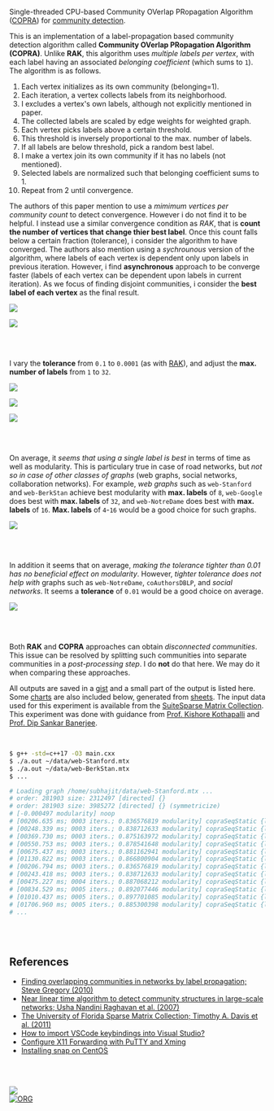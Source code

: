 Single-threaded CPU-based Community OVerlap PRopagation Algorithm ([COPRA]) for
[community detection].

This is an implementation of a label-propagation based community detection
algorithm called **Community OVerlap PRopagation Algorithm (COPRA)**. Unlike
**RAK**, this algorithm uses *multiple labels per vertex*, with each label having an
associated *belonging coefficient* (which sums to `1`). The algorithm is as follows.

1. Each vertex initializes as its own community (belonging=1).
2. Each iteration, a vertex collects labels from its neighborhood.
3. I excludes a vertex's own labels, although not explicitly mentioned in paper.
4. The collected labels are scaled by edge weights for weighted graph.
5. Each vertex picks labels above a certain threshold.
6. This threshold is inversely proportional to the max. number of labels.
7. If all labels are below threshold, pick a random best label.
8. I make a vertex join its own community if it has no labels (not mentioned).
9. Selected labels are normalized such that belonging coefficient sums to 1.
10. Repeat from 2 until convergence.

The authors of this paper mention to use a *mimimum vertices per community count*
to detect convergence. However i do not find it to be helpful. I instead use a
similar convergence condition as *RAK*, that is **count the number of vertices that**
**change thier best label**. Once this count falls below a certain fraction
(tolerance), i consider the algorithm to have converged. The authors also
mention using a *sychrounous* version of the algorithm, where labels of each
vertex is dependent only upon labels in previous iteration. However, i find
**asynchronous** approach to be converge faster (labels of each vertex can be
dependent upon labels in current iteration). As we focus of finding disjoint
communities, i consider the **best label of each vertex** as the final result.

[![](https://i.imgur.com/6UOli7q.png)][sheetp]

[![](https://i.imgur.com/7RUqa6l.png)][sheetp]

<br>
<br>

I vary the **tolerance** from `0.1` to `0.0001` (as with [RAK]), and adjust the **max.**
**number of labels** from `1` to `32`.

[![](https://i.imgur.com/70hxdGa.png)][sheetp]

[![](https://i.imgur.com/sG6ASLc.png)][sheetp]

[![](https://i.imgur.com/2NnJXny.png)][sheetp]

<br>
<br>

On average, it *seems that using a single label is best* in terms of time as well
as modularity. This is particulary true in case of road networks, but *not so in*
*case of other classes of graphs* (web graphs, social networks, collaboration
networks). For example, *web graphs* such as `web-Stanford` and `web-BerkStan` achieve
best modularity with **max. labels** of `8`, `web-Google` does best with **max. labels** of
`32`, and `web-NotreDame` does best with **max. labels** of `16`. **Max. labels** of `4`-`16`
would be a good choice for such graphs.

[![](https://i.imgur.com/zqq3eJO.png)][sheetp]

<br>
<br>

In addition it seems that on average, *making the tolerance tighter than 0.01 has*
*no beneficial effect on modularity*. However, *tighter tolerance does not help*
*with* graphs such as `web-NotreDame`, `coAuthorsDBLP`, and *social networks*. It seems
a **tolerance** of `0.01` would be a good choice on average.

[![](https://i.imgur.com/4rd819J.png)][sheetp]

<br>
<br>

Both **RAK** and **COPRA** approaches can obtain *disconnected communities*. This issue
can be resolved by splitting such communities into separate communities in a
*post-processing step*. I do **not** do that here. We may do it when comparing these
approaches.

All outputs are saved in a [gist] and a small part of the output is listed here.
Some [charts] are also included below, generated from [sheets]. The input data
used for this experiment is available from the [SuiteSparse Matrix Collection].
This experiment was done with guidance from [Prof. Kishore Kothapalli] and
[Prof. Dip Sankar Banerjee].


[COPRA]: https://arxiv.org/abs/0910.5516
[RAK]: https://arxiv.org/abs/0709.2938
[community detection]: https://en.wikipedia.org/wiki/Community_search
[previous experiment]: https://github.com/puzzlef/rak-communities-seq
[Prof. Dip Sankar Banerjee]: https://sites.google.com/site/dipsankarban/
[Prof. Kishore Kothapalli]: https://faculty.iiit.ac.in/~kkishore/
[SuiteSparse Matrix Collection]: https://sparse.tamu.edu

<br>

```bash
$ g++ -std=c++17 -O3 main.cxx
$ ./a.out ~/data/web-Stanford.mtx
$ ./a.out ~/data/web-BerkStan.mtx
$ ...

# Loading graph /home/subhajit/data/web-Stanford.mtx ...
# order: 281903 size: 2312497 [directed] {}
# order: 281903 size: 3985272 [directed] {} (symmetricize)
# [-0.000497 modularity] noop
# [00206.635 ms; 0003 iters.; 0.836576819 modularity] copraSeqStatic {labels=01, tolerance=1e-01}
# [00248.339 ms; 0003 iters.; 0.838712633 modularity] copraSeqStatic {labels=02, tolerance=1e-01}
# [00369.730 ms; 0003 iters.; 0.875163972 modularity] copraSeqStatic {labels=04, tolerance=1e-01}
# [00550.753 ms; 0003 iters.; 0.878541648 modularity] copraSeqStatic {labels=08, tolerance=1e-01}
# [00675.437 ms; 0003 iters.; 0.881162941 modularity] copraSeqStatic {labels=16, tolerance=1e-01}
# [01130.822 ms; 0003 iters.; 0.866800904 modularity] copraSeqStatic {labels=32, tolerance=1e-01}
# [00206.794 ms; 0003 iters.; 0.836576819 modularity] copraSeqStatic {labels=01, tolerance=5e-02}
# [00243.418 ms; 0003 iters.; 0.838712633 modularity] copraSeqStatic {labels=02, tolerance=5e-02}
# [00475.227 ms; 0004 iters.; 0.887068212 modularity] copraSeqStatic {labels=04, tolerance=5e-02}
# [00834.529 ms; 0005 iters.; 0.892077446 modularity] copraSeqStatic {labels=08, tolerance=5e-02}
# [01010.437 ms; 0005 iters.; 0.897701085 modularity] copraSeqStatic {labels=16, tolerance=5e-02}
# [01706.960 ms; 0005 iters.; 0.885300398 modularity] copraSeqStatic {labels=32, tolerance=5e-02}
# ...
```

<br>
<br>


## References

- [Finding overlapping communities in networks by label propagation; Steve Gregory (2010)](https://iopscience.iop.org/article/10.1088/1367-2630/12/10/103018)
- [Near linear time algorithm to detect community structures in large-scale networks; Usha Nandini Raghavan et al. (2007)](https://arxiv.org/abs/0709.2938)
- [The University of Florida Sparse Matrix Collection; Timothy A. Davis et al. (2011)](https://doi.org/10.1145/2049662.2049663)
- [How to import VSCode keybindings into Visual Studio?](https://stackoverflow.com/a/62417446/1413259)
- [Configure X11 Forwarding with PuTTY and Xming](https://www.centlinux.com/2019/01/configure-x11-forwarding-putty-xming-windows.html)
- [Installing snap on CentOS](https://snapcraft.io/docs/installing-snap-on-centos)

<br>
<br>


[![](https://i.imgur.com/7GLy9tb.jpg)](https://www.youtube.com/watch?v=L-ZBWLYGSuY)<br>
[![ORG](https://img.shields.io/badge/org-puzzlef-green?logo=Org)](https://puzzlef.github.io)


[gist]: https://gist.github.com/wolfram77/417cfff0ee5e5b233056283fc42f78ac
[charts]: https://imgur.com/a/zmjeCyw
[sheets]: https://docs.google.com/spreadsheets/d/1jNoY9zpiMpmFuRLMSTLY--XArqXmH0oQbguMtWv_j9s/edit?usp=sharing
[sheetp]: https://docs.google.com/spreadsheets/d/e/2PACX-1vQ9ym6LJBJZkwYEYk3sjAPJEt0QT67UZCxmnnOibZYYREwGXUmXL4LvurXAme5MvHlKMXaX-DOLX9Js/pubhtml
